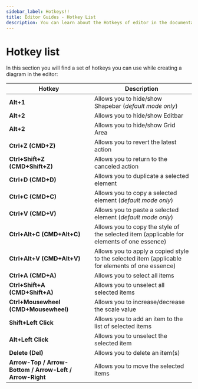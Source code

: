 ```yaml
---
sidebar_label: Hotkeys!!
title: Editor Guides - Hotkey List 
description: You can learn about the Hotkeys of editor in the documentation of the DHTMLX JavaScript Diagram library. Browse developer guides and API reference, try out code examples and live demos, and download a free 30-day evaluation version of DHTMLX Diagram.
---
```


# Hotkey list

In this section you will find a set of hotkeys you can use while creating a diagram in the editor:

|Hotkey|Description|
|---|---|
|**Alt+1**|Allows you to hide/show Shapebar (*default mode only*)|
|**Alt+2**|Allows you to hide/show Editbar|
|**Alt+2**|Allows you to hide/show Grid Area|
|**Ctrl+Z (CMD+Z)**|Allows you to revert the latest action|
|**Ctrl+Shift+Z (CMD+Shift+Z)**|Allows you to return to the canceled action|
|**Ctrl+D (CMD+D)**|Allows you to duplicate a selected element|
|**Ctrl+C (CMD+C)**|Allows you to copy a selected element (*default mode only*)|
|**Ctrl+V (CMD+V)**|Allows you to paste a selected element (*default mode only*)|
|**Ctrl+Alt+C (CMD+Alt+C)**|Allows you to copy the style of the selected item (applicable for elements of one essence)|
|**Ctrl+Alt+V (CMD+Alt+V)**|Allows you to apply a copied style to the selected item (applicable for elements of one essence)|
|**Ctrl+A (CMD+A)**|Allows you to select all items|
|**Ctrl+Shift+A (CMD+Shift+A)**|Allows you to unselect all selected items|
|**Ctrl+Mousewheel (CMD+Mousewheel)**|Allows you to increase/decrease the scale value|
|**Shift+Left Click**|Allows you to add an item to the list of selected items|
|**Alt+Left Click**|Allows you to unselect the selected item|
|**Delete (Del)**|Allows you to delete an item(s)|
|**Arrow-Top / Arrow-Bottom / Arrow-Left / Arrow-Right**|Allows you to move the selected items|
